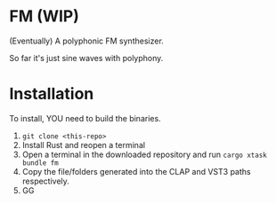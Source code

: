 # FM (WIP)

(Eventually) A polyphonic FM synthesizer.

So far it's just sine waves with polyphony.

# Installation

To install, YOU need to build the binaries.

1. `git clone <this-repo>`
2. Install Rust and reopen a terminal
3. Open a terminal in the downloaded repository and run `cargo xtask bundle fm`
4. Copy the file/folders generated into the CLAP and VST3 paths respectively.
5. GG
